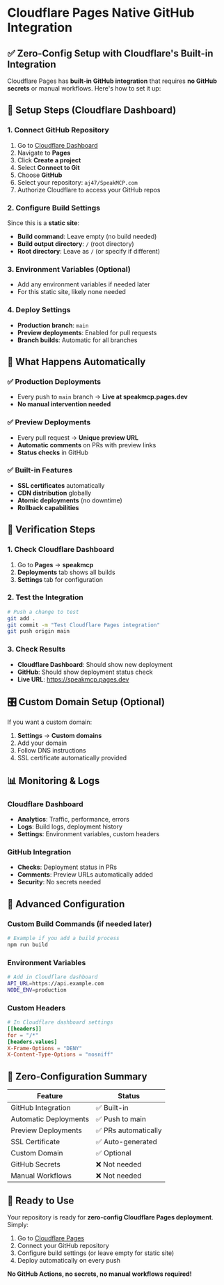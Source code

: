 # Cloudflare Pages Native GitHub Integration

## ✅ Zero-Config Setup with Cloudflare's Built-in Integration

Cloudflare Pages has **built-in GitHub integration** that requires **no GitHub secrets** or manual workflows. Here's how to set it up:

## 🚀 Setup Steps (Cloudflare Dashboard)

### 1. Connect GitHub Repository
1. Go to [Cloudflare Dashboard](https://dash.cloudflare.com)
2. Navigate to **Pages**
3. Click **Create a project**
4. Select **Connect to Git**
5. Choose **GitHub**
6. Select your repository: `aj47/SpeakMCP.com`
7. Authorize Cloudflare to access your GitHub repos

### 2. Configure Build Settings
Since this is a **static site**:
- **Build command**: Leave empty (no build needed)
- **Build output directory**: `/` (root directory)
- **Root directory**: Leave as `/` (or specify if different)

### 3. Environment Variables (Optional)
- Add any environment variables if needed later
- For this static site, likely none needed

### 4. Deploy Settings
- **Production branch**: `main`
- **Preview deployments**: Enabled for pull requests
- **Branch builds**: Automatic for all branches

## 🎯 What Happens Automatically

### ✅ **Production Deployments**
- Every push to `main` branch → **Live at speakmcp.pages.dev**
- **No manual intervention needed**

### ✅ **Preview Deployments**
- Every pull request → **Unique preview URL**
- **Automatic comments** on PRs with preview links
- **Status checks** in GitHub

### ✅ **Built-in Features**
- **SSL certificates** automatically
- **CDN distribution** globally
- **Atomic deployments** (no downtime)
- **Rollback capabilities**

## 🔧 Verification Steps

### 1. Check Cloudflare Dashboard
1. Go to **Pages** → **speakmcp**
2. **Deployments** tab shows all builds
3. **Settings** tab for configuration

### 2. Test the Integration
```bash
# Push a change to test
git add .
git commit -m "Test Cloudflare Pages integration"
git push origin main
```

### 3. Check Results
- **Cloudflare Dashboard**: Should show new deployment
- **GitHub**: Should show deployment status check
- **Live URL**: https://speakmcp.pages.dev

## 🎛️ Custom Domain Setup (Optional)

If you want a custom domain:
1. **Settings** → **Custom domains**
2. Add your domain
3. Follow DNS instructions
4. SSL certificate automatically provided

## 📊 Monitoring & Logs

### Cloudflare Dashboard
- **Analytics**: Traffic, performance, errors
- **Logs**: Build logs, deployment history
- **Settings**: Environment variables, custom headers

### GitHub Integration
- **Checks**: Deployment status in PRs
- **Comments**: Preview URLs automatically added
- **Security**: No secrets needed

## 🔧 Advanced Configuration

### Custom Build Commands (if needed later)
```bash
# Example if you add a build process
npm run build
```

### Environment Variables
```bash
# Add in Cloudflare dashboard
API_URL=https://api.example.com
NODE_ENV=production
```

### Custom Headers
```toml
# In Cloudflare dashboard settings
[[headers]]
for = "/*"
[headers.values]
X-Frame-Options = "DENY"
X-Content-Type-Options = "nosniff"
```

## 🚀 Zero-Configuration Summary

| Feature | Status |
|---------|---------|
| GitHub Integration | ✅ Built-in |
| Automatic Deployments | ✅ Push to main |
| Preview Deployments | ✅ PRs automatically |
| SSL Certificate | ✅ Auto-generated |
| Custom Domain | ✅ Optional |
| GitHub Secrets | ❌ Not needed |
| Manual Workflows | ❌ Not needed |

## 🎯 Ready to Use

Your repository is ready for **zero-config Cloudflare Pages deployment**. Simply:

1. Go to [Cloudflare Pages](https://dash.cloudflare.com/pages)
2. Connect your GitHub repository
3. Configure build settings (or leave empty for static site)
4. Deploy automatically on every push

**No GitHub Actions, no secrets, no manual workflows required!**
